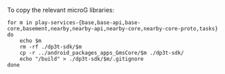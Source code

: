 To copy the relevant microG libraries:

```
for m in play-services-{base,base-api,base-core,basement,nearby,nearby-api,nearby-core,nearby-core-proto,tasks}
do
    echo $m
    rm -rf ./dp3t-sdk/$m
    cp -r ../android_packages_apps_GmsCore/$m ./dp3t-sdk/
    echo "/build" > ./dp3t-sdk/$m/.gitignore
done
```
